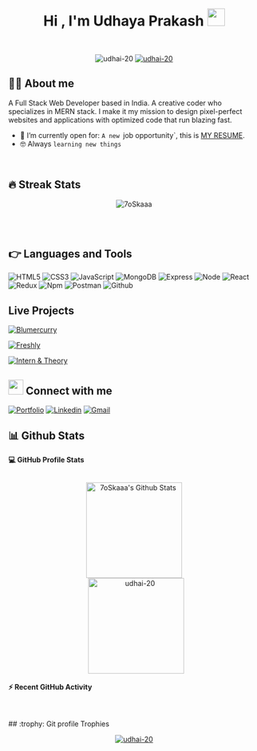 
<p align="center" >
  
</p>


<h1 align="center">Hi , I'm Udhaya Prakash <img src="https://media.giphy.com/media/hvRJCLFzcasrR4ia7z/giphy.gif" width="35"></h1>



<br>

<p align="center"> 
	<img src="https://komarev.com/ghpvc/?username=udhai-20&label=Profile%20views&color=0e75b6&style=plastic" alt="udhai-20" /> 
	<a href = "https://commits.top/egypt.html" target="_blank">
		<img src="https://enfsgag3ayy6w9q.m.pipedream.net/&style=plastic" alt="udhai-20" target="_blank"/> 
	</a>
</p>


## :sassy_man:  About me
 A Full Stack Web Developer based in India. A creative coder who specializes in MERN stack. I make it my mission to design pixel-perfect websites and applications with optimized code that run blazing fast.
- :thinking: I’m currently open for: `A new `job opportunity`, this is [MY RESUME](https://drive.google.com/file/d/1qpuvn4jizWts1s77_jDTc-D3HZvcMi_Z/view?usp=sharing).
- :nerd_face: Always `learning new things`

<br>

## 🔥 Streak Stats
<p align="center"><img src="https://github-readme-streak-stats.herokuapp.com/?user=udhai-20&theme=algolia" alt="7oSkaaa" /></p>

<br>
<br>


## 👉 Languages and Tools

![HTML5](https://img.shields.io/badge/-HTML5-000000?style=flat&logo=html5)
![CSS3](https://img.shields.io/badge/-CSS-000000?style=flat&logo=css3)
![JavaScript](https://img.shields.io/badge/-JavaScript-000000?style=flat&logo=javascript)
![MongoDB](https://img.shields.io/badge/-MongoDB-000000?style=flat&logo=mongodb)
![Express](https://img.shields.io/badge/-Express-000000?style=flat&logo=express)
![Node](https://img.shields.io/badge/-Node-000000?style=flat&logo=node.js)
![React](https://img.shields.io/badge/-React-000000?style=flat&logo=react)
![Redux](https://img.shields.io/badge/-Redux-000000?style=flat&logo=redux)
![Npm](https://img.shields.io/badge/-npm-000000?style=flat&logo=npm)
![Postman](https://img.shields.io/badge/-postman-000000?style=flat&logo=postman)
![Github](https://img.shields.io/badge/-Github-000000?style=flat&logo=github) <br />

## Live Projects

<p>
<a href="https://mellow-rolypoly-03e5bc.netlify.app/index.html" target="blank"><img src="https://img.shields.io/static/v1?style=for-the-badge&message=Blumercurry&color=000000&Color=FFFFFF&label=" alt="Blumercurry"/></a>

<a href="https://fluffy-croquembouche-14d5f2.netlify.app/" target="blank"><img src="https://img.shields.io/static/v1?style=for-the-badge&message=Freshly&color=000000&Color=FFFFFF&label=" alt="Freshly"/></a>
</p>
<a href="https://interandjob.netlify.app/" target="blank"><img src="https://img.shields.io/static/v1?style=for-the-badge&message=InterTheory&color=000000&Color=FFFFFF&label=" alt="Intern & Theory"/></a>
</p>


## <img src="https://media.giphy.com/media/iY8CRBdQXODJSCERIr/giphy.gif" width="30px"> Connect with me

[![Portfolio](https://img.shields.io/badge/-Porfolio-000?style=flat&logo=🔭&logoColor=white)](https://udhai-20.github.io/)
[![Linkedin](https://img.shields.io/badge/-LinkedIn-blue?style=flat&logo=Linkedin&logoColor=white)](https://www.linkedin.com/in/udhayaprakash-5645ba185/)
[![Gmail](https://img.shields.io/badge/-Gmail-c14438?style=flat&logo=Gmail&logoColor=white)](mailto:udhayaprakash122@gmail.com)



## 📊 Github Stats



  <summary><b>💻 GitHub Profile Stats</b></summary>
  <br/>
  <p align="center">
    <a href="https://github.com/udhai-20/github-readme-stats"><img alt="7oSkaaa's Github Stats" src="https://github-readme-stats.vercel.app/api?username=udhai-20&show_icons=true&count_private=true&theme=algolia" height="192px"/></a>
<br/>
  &nbsp;
  <img src="https://github-readme-stats.vercel.app/api/top-langs?username=udhai-20&langs_count=10&show_icons=true&locale=en&layout=compact&theme=algolia" alt="udhai-20" height="192px"/>
  <br/>
  
  </p>



  <summary><b>⚡ Recent GitHub Activity</b></summary>
  <br/>
   <a href="https://github-readme-activity-graph.cyclic.app/graph?username=udhai-20&theme=high-contrast"/></a>
  <br/>


<br/>
<!-- ----<img src="https://raw.githubusercontent.com/deepak-812/deepak-812/output/github-contribution-grid-snake.svg" /> -->
## :trophy: Git profile Trophies

<p align="center"> <a href="https://github.com/ryo-ma/github-profile-trophy"><img src="https://github-profile-trophy.vercel.app/?username=udhai-20&layout=compact&theme=algolia" alt="udhai-20" /></a> </p>


